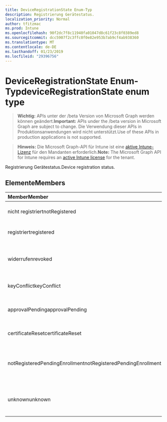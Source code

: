 ```yaml
---
title: DeviceRegistrationState Enum-Typ
description: Registrierung Gerätestatus.
localization_priority: Normal
author: tfitzmac
ms.prod: Intune
ms.openlocfilehash: 90f2dc7f8c11940fa01047d8c61f23c8f0389ed8
ms.sourcegitcommit: dcc5907f2c3ffc0f0e82e953b7ab9cf4ab938360
ms.translationtype: MT
ms.contentlocale: de-DE
ms.lasthandoff: 01/23/2019
ms.locfileid: "29396756"
---
```

# <a name="deviceregistrationstate-enum-type"></a><span data-ttu-id="a1c84-103">DeviceRegistrationState Enum-Typ</span><span class="sxs-lookup"><span data-stu-id="a1c84-103">deviceRegistrationState enum type</span></span>

> <span data-ttu-id="a1c84-104">**Wichtig:** APIs unter der /beta Version von Microsoft Graph werden können geändert.</span><span class="sxs-lookup"><span data-stu-id="a1c84-104">**Important:** APIs under the /beta version in Microsoft Graph are subject to change.</span></span> <span data-ttu-id="a1c84-105">Die Verwendung dieser APIs in Produktionsanwendungen wird nicht unterstützt.</span><span class="sxs-lookup"><span data-stu-id="a1c84-105">Use of these APIs in production applications is not supported.</span></span>

> <span data-ttu-id="a1c84-106">**Hinweis:** Die Microsoft Graph-API für Intune ist eine [aktive Intune-Lizenz](https://go.microsoft.com/fwlink/?linkid=839381) für den Mandanten erforderlich.</span><span class="sxs-lookup"><span data-stu-id="a1c84-106">**Note:** The Microsoft Graph API for Intune requires an [active Intune license](https://go.microsoft.com/fwlink/?linkid=839381) for the tenant.</span></span>

<span data-ttu-id="a1c84-107">Registrierung Gerätestatus.</span><span class="sxs-lookup"><span data-stu-id="a1c84-107">Device registration status.</span></span>

## <a name="members"></a><span data-ttu-id="a1c84-108">Elemente</span><span class="sxs-lookup"><span data-stu-id="a1c84-108">Members</span></span>
|<span data-ttu-id="a1c84-109">Member</span><span class="sxs-lookup"><span data-stu-id="a1c84-109">Member</span></span>|<span data-ttu-id="a1c84-110">Wert</span><span class="sxs-lookup"><span data-stu-id="a1c84-110">Value</span></span>|<span data-ttu-id="a1c84-111">Beschreibung</span><span class="sxs-lookup"><span data-stu-id="a1c84-111">Description</span></span>|
|:---|:---|:---|
|<span data-ttu-id="a1c84-112">nicht registriert</span><span class="sxs-lookup"><span data-stu-id="a1c84-112">notRegistered</span></span>|<span data-ttu-id="a1c84-113">0</span><span class="sxs-lookup"><span data-stu-id="a1c84-113">0</span></span>|<span data-ttu-id="a1c84-114">Das Gerät ist nicht registriert.</span><span class="sxs-lookup"><span data-stu-id="a1c84-114">The device is not registered.</span></span>|
|<span data-ttu-id="a1c84-115">registriert</span><span class="sxs-lookup"><span data-stu-id="a1c84-115">registered</span></span>|<span data-ttu-id="a1c84-116">2</span><span class="sxs-lookup"><span data-stu-id="a1c84-116">2</span></span>|<span data-ttu-id="a1c84-117">Das Gerät registriert ist.</span><span class="sxs-lookup"><span data-stu-id="a1c84-117">The device is registered.</span></span>|
|<span data-ttu-id="a1c84-118">widerrufen</span><span class="sxs-lookup"><span data-stu-id="a1c84-118">revoked</span></span>|<span data-ttu-id="a1c84-119">3</span><span class="sxs-lookup"><span data-stu-id="a1c84-119">3</span></span>|<span data-ttu-id="a1c84-120">Das Gerät wurde blockiert, gelöscht oder zurückgezogen.</span><span class="sxs-lookup"><span data-stu-id="a1c84-120">The device has been blocked, wiped or retired.</span></span>|
|<span data-ttu-id="a1c84-121">keyConflict</span><span class="sxs-lookup"><span data-stu-id="a1c84-121">keyConflict</span></span>|<span data-ttu-id="a1c84-122">4</span><span class="sxs-lookup"><span data-stu-id="a1c84-122">4</span></span>|<span data-ttu-id="a1c84-123">Das Gerät hat einen Konflikt mit Schlüssel.</span><span class="sxs-lookup"><span data-stu-id="a1c84-123">The device has a key conflict.</span></span>|
|<span data-ttu-id="a1c84-124">approvalPending</span><span class="sxs-lookup"><span data-stu-id="a1c84-124">approvalPending</span></span>|<span data-ttu-id="a1c84-125">5</span><span class="sxs-lookup"><span data-stu-id="a1c84-125">5</span></span>|<span data-ttu-id="a1c84-126">Das Gerät ist ausstehender Genehmigung.</span><span class="sxs-lookup"><span data-stu-id="a1c84-126">The device is pending approval.</span></span>|
|<span data-ttu-id="a1c84-127">certificateReset</span><span class="sxs-lookup"><span data-stu-id="a1c84-127">certificateReset</span></span>|<span data-ttu-id="a1c84-128">6</span><span class="sxs-lookup"><span data-stu-id="a1c84-128">6</span></span>|<span data-ttu-id="a1c84-129">Das Gerät Zertifikat wurde zurückgesetzt.</span><span class="sxs-lookup"><span data-stu-id="a1c84-129">The device certificate has been reset.</span></span>|
|<span data-ttu-id="a1c84-130">notRegisteredPendingEnrollment</span><span class="sxs-lookup"><span data-stu-id="a1c84-130">notRegisteredPendingEnrollment</span></span>|<span data-ttu-id="a1c84-131">7</span><span class="sxs-lookup"><span data-stu-id="a1c84-131">7</span></span>|<span data-ttu-id="a1c84-132">Das Gerät ist nicht registriert und ausstehenden Registrierung.</span><span class="sxs-lookup"><span data-stu-id="a1c84-132">The device is not registered and pending enrollment.</span></span>|
|<span data-ttu-id="a1c84-133">unknown</span><span class="sxs-lookup"><span data-stu-id="a1c84-133">unknown</span></span>|<span data-ttu-id="a1c84-134">8</span><span class="sxs-lookup"><span data-stu-id="a1c84-134">8</span></span>|<span data-ttu-id="a1c84-135">Die Registrierung Gerätestatus ist unbekannt.</span><span class="sxs-lookup"><span data-stu-id="a1c84-135">The device registration status is unknown.</span></span>|




